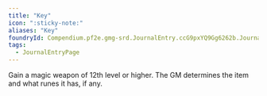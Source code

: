 ```yaml
---
title: "Key"
icon: ":sticky-note:"
aliases: "Key"
foundryId: Compendium.pf2e.gmg-srd.JournalEntry.ccG9pxYQ9Gg6262b.JournalEntryPage.SYXCOS4qHlqDaci9
tags:
  - JournalEntryPage
---
```

Gain a magic weapon of 12th level or higher. The GM determines the item and what runes it has, if any.